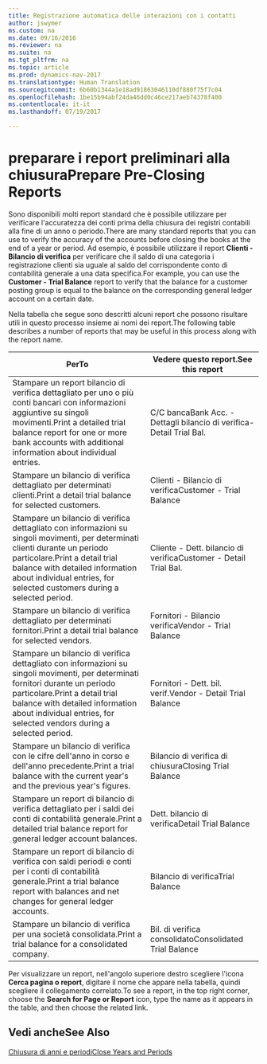 ```yaml
---
title: Registrazione automatica delle interazioni con i contatti
author: jswymer
ms.custom: na
ms.date: 09/16/2016
ms.reviewer: na
ms.suite: na
ms.tgt_pltfrm: na
ms.topic: article
ms.prod: dynamics-nav-2017
ms.translationtype: Human Translation
ms.sourcegitcommit: 6b60b1344a1e18ad91863046110df880f75f7c04
ms.openlocfilehash: 1be15b94abf24da46dd0c46ce217aeb74378f400
ms.contentlocale: it-it
ms.lasthandoff: 07/19/2017

---
```

# <a name="prepare-pre-closing-reports"></a><span data-ttu-id="112ca-102">preparare i report preliminari alla chiusura</span><span class="sxs-lookup"><span data-stu-id="112ca-102">Prepare Pre-Closing Reports</span></span>
<span data-ttu-id="112ca-103">Sono disponibili molti report standard che è possibile utilizzare per verificare l'accuratezza dei conti prima della chiusura dei registri contabili alla fine di un anno o periodo.</span><span class="sxs-lookup"><span data-stu-id="112ca-103">There are many standard reports that you can use to verify the accuracy of the accounts before closing the books at the end of a year or period.</span></span> <span data-ttu-id="112ca-104">Ad esempio, è possibile utilizzare il report **Clienti - Bilancio di verifica** per verificare che il saldo di una categoria i registrazione clienti sia uguale al saldo del corrispondente conto di contabilità generale a una data specifica.</span><span class="sxs-lookup"><span data-stu-id="112ca-104">For example, you can use the **Customer - Trial Balance** report to verify that the balance for a customer posting group is equal to the balance on the corresponding general ledger account on a certain date.</span></span>

<span data-ttu-id="112ca-105">Nella tabella che segue sono descritti alcuni report che possono risultare utili in questo processo insieme ai nomi dei report.</span><span class="sxs-lookup"><span data-stu-id="112ca-105">The following table describes a number of reports that may be useful in this process along with the report name.</span></span>

|<span data-ttu-id="112ca-106">Per</span><span class="sxs-lookup"><span data-stu-id="112ca-106">To</span></span>     |<span data-ttu-id="112ca-107">Vedere questo report.</span><span class="sxs-lookup"><span data-stu-id="112ca-107">See this report</span></span>       |
|-------|----------------------|
|<span data-ttu-id="112ca-108">Stampare un report bilancio di verifica dettagliato per uno o più conti bancari con informazioni aggiuntive su singoli movimenti.</span><span class="sxs-lookup"><span data-stu-id="112ca-108">Print a detailed trial balance report for one or more bank accounts with additional information about individual entries.</span></span>|<span data-ttu-id="112ca-109">C/C banca</span><span class="sxs-lookup"><span data-stu-id="112ca-109">Bank Acc.</span></span> <span data-ttu-id="112ca-110">- Dettagli bilancio di verifica</span><span class="sxs-lookup"><span data-stu-id="112ca-110">- Detail Trial Bal.</span></span>|
|<span data-ttu-id="112ca-111">Stampare un bilancio di verifica dettagliato per determinati clienti.</span><span class="sxs-lookup"><span data-stu-id="112ca-111">Print a detail trial balance for selected customers.</span></span>|<span data-ttu-id="112ca-112">Clienti - Bilancio di verifica</span><span class="sxs-lookup"><span data-stu-id="112ca-112">Customer - Trial Balance</span></span>|
|<span data-ttu-id="112ca-113">Stampare un bilancio di verifica dettagliato con informazioni su singoli movimenti, per determinati clienti durante un periodo particolare.</span><span class="sxs-lookup"><span data-stu-id="112ca-113">Print a detail trial balance with detailed information about individual entries, for selected customers during a selected period.</span></span>|<span data-ttu-id="112ca-114">Cliente - Dett. bilancio di verifica</span><span class="sxs-lookup"><span data-stu-id="112ca-114">Customer - Detail Trial Bal.</span></span>|
|<span data-ttu-id="112ca-115">Stampare un bilancio di verifica dettagliato per determinati fornitori.</span><span class="sxs-lookup"><span data-stu-id="112ca-115">Print a detail trial balance for selected vendors.</span></span>|<span data-ttu-id="112ca-116">Fornitori - Bilancio verifica</span><span class="sxs-lookup"><span data-stu-id="112ca-116">Vendor - Trial Balance</span></span>|
|<span data-ttu-id="112ca-117">Stampare un bilancio di verifica dettagliato con informazioni su singoli movimenti, per determinati fornitori durante un periodo particolare.</span><span class="sxs-lookup"><span data-stu-id="112ca-117">Print a detail trial balance with detailed information about individual entries, for selected vendors during a selected period.</span></span>|<span data-ttu-id="112ca-118">Fornitori - Dett. bil. verif.</span><span class="sxs-lookup"><span data-stu-id="112ca-118">Vendor - Detail Trial Balance</span></span>|
|<span data-ttu-id="112ca-119">Stampare un bilancio di verifica con le cifre dell'anno in corso e dell'anno precedente.</span><span class="sxs-lookup"><span data-stu-id="112ca-119">Print a trial balance with the current year's and the previous year's figures.</span></span>|<span data-ttu-id="112ca-120">Bilancio di verifica di chiusura</span><span class="sxs-lookup"><span data-stu-id="112ca-120">Closing Trial Balance</span></span>|
|<span data-ttu-id="112ca-121">Stampare un report di bilancio di verifica dettagliato per i saldi dei conti di contabilità generale.</span><span class="sxs-lookup"><span data-stu-id="112ca-121">Print a detailed trial balance report for general ledger account balances.</span></span>|<span data-ttu-id="112ca-122">Dett. bilancio di verifica</span><span class="sxs-lookup"><span data-stu-id="112ca-122">Detail Trial Balance</span></span>|
|<span data-ttu-id="112ca-123">Stampare un report di bilancio di verifica con saldi periodi e conti per i conti di contabilità generale.</span><span class="sxs-lookup"><span data-stu-id="112ca-123">Print a trial balance report with balances and net changes for general ledger accounts.</span></span>|<span data-ttu-id="112ca-124">Bilancio di verifica</span><span class="sxs-lookup"><span data-stu-id="112ca-124">Trial Balance</span></span>|
|<span data-ttu-id="112ca-125">Stampare un bilancio di verifica per una società consolidata.</span><span class="sxs-lookup"><span data-stu-id="112ca-125">Print a trial balance for a consolidated company.</span></span>|<span data-ttu-id="112ca-126">Bil. di verifica consolidato</span><span class="sxs-lookup"><span data-stu-id="112ca-126">Consolidated Trial Balance</span></span>|
<span data-ttu-id="112ca-127">Per visualizzare un report, nell'angolo superiore destro scegliere l'icona **Cerca pagina o report**, digitare il nome che appare nella tabella, quindi scegliere il collegamento correlato.</span><span class="sxs-lookup"><span data-stu-id="112ca-127">To see a report, in the top right corner, choose the **Search for Page or Report** icon, type the name as it appears in the table, and then choose the related link.</span></span>

## <a name="see-also"></a><span data-ttu-id="112ca-128">Vedi anche</span><span class="sxs-lookup"><span data-stu-id="112ca-128">See Also</span></span>
[<span data-ttu-id="112ca-129">Chiusura di anni e periodi</span><span class="sxs-lookup"><span data-stu-id="112ca-129">Close Years and Periods</span></span>](year-close-years-periods.md)

